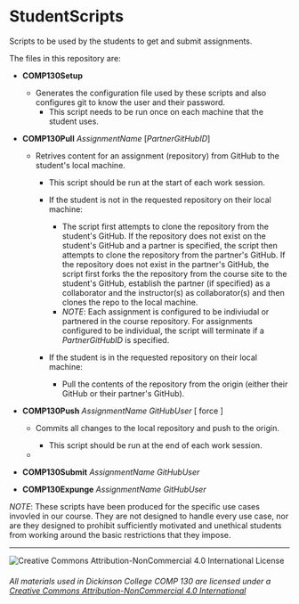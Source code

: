 # StudentScripts
Scripts to be used by the students to get and submit assignments.

The files in this repository are:
* __COMP130Setup__
  * Generates the configuration file used by these scripts and also configures git to know the user and their password.
    * This script needs to be run once on each machine that the student uses.
  
* __COMP130Pull__ _AssignmentName_ [_PartnerGitHubID_]
  * Retrives content for an assignment (repository) from GitHub to the student's local machine.
    * This script should be run at the start of each work session.
  
    * If the student is not in the requested repository on their local machine:
      * The script first attempts to clone the repository from the student's GitHub.  If the repository does not exist on the student's GitHub and a partner is specified, the script then attempts to clone the repository from the partner's GitHub.  If the repository does not exist in the partner's GitHub, the script first forks the the repository from the course site to the student's GitHub, establish the partner (if specified) as a collaborator and the instructor(s) as collaborator(s) and then clones the repo to the local machine.
      * _NOTE_: Each assignment is configured to be indiviudal or partnered in the course repository. For assignments configured to be individual, the script will terminate if a _PartnerGitHubID_ is specified.
      
    * If the student is in the requested repository on their local machine:
      * Pull the contents of the repository from the origin (either their GitHub or their partner's GitHub).
    
* __COMP130Push__ _AssignmentName_ _GitHubUser_ [ force ]
  * Commits all changes to the local repository and push to the origin.
    * This script should be run at the end of each work session.
    
  * 

* __COMP130Submit__ _AssignmentName_ _GitHubUser_

* __COMP130Expunge__ _AssignmentName_ _GitHubUser_


_NOTE_: These scripts have been produced for the specific use cases invovled in our course.  They are not designed to handle every use case, nor are they designed to prohibit sufficiently motivated and unethical students from working around the basic restrictions that they impose.

___
![Creative Commons Attribution-NonCommercial 4.0 International License](https://i.creativecommons.org/l/by-nc/4.0/88x31.png "Creative Commons Attribution-NonCommercial 4.0 International License")
###### All materials used in Dickinson College COMP 130</span> are licensed under a [Creative Commons Attribution-NonCommercial 4.0 International ](http://creativecommons.org/licenses/by-nc/4.0/)
